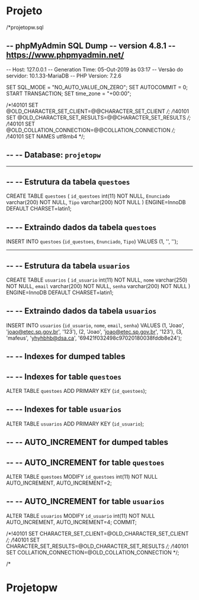 # Projeto


/*projetopw.sql

-- phpMyAdmin SQL Dump
-- version 4.8.1
-- https://www.phpmyadmin.net/
--
-- Host: 127.0.0.1
-- Generation Time: 05-Out-2019 às 03:17
-- Versão do servidor: 10.1.33-MariaDB
-- PHP Version: 7.2.6

SET SQL_MODE = "NO_AUTO_VALUE_ON_ZERO";
SET AUTOCOMMIT = 0;
START TRANSACTION;
SET time_zone = "+00:00";


/*!40101 SET @OLD_CHARACTER_SET_CLIENT=@@CHARACTER_SET_CLIENT */;
/*!40101 SET @OLD_CHARACTER_SET_RESULTS=@@CHARACTER_SET_RESULTS */;
/*!40101 SET @OLD_COLLATION_CONNECTION=@@COLLATION_CONNECTION */;
/*!40101 SET NAMES utf8mb4 */;

--
-- Database: `projetopw`
--

-- --------------------------------------------------------

--
-- Estrutura da tabela `questoes`
--

CREATE TABLE `questoes` (
  `id_questoes` int(11) NOT NULL,
  `Enunciado` varchar(200) NOT NULL,
  `Tipo` varchar(200) NOT NULL
) ENGINE=InnoDB DEFAULT CHARSET=latin1;

--
-- Extraindo dados da tabela `questoes`
--

INSERT INTO `questoes` (`id_questoes`, `Enunciado`, `Tipo`) VALUES
(1, '', '');

-- --------------------------------------------------------

--
-- Estrutura da tabela `usuarios`
--

CREATE TABLE `usuarios` (
  `id_usuario` int(11) NOT NULL,
  `nome` varchar(250) NOT NULL,
  `email` varchar(200) NOT NULL,
  `senha` varchar(200) NOT NULL
) ENGINE=InnoDB DEFAULT CHARSET=latin1;

--
-- Extraindo dados da tabela `usuarios`
--

INSERT INTO `usuarios` (`id_usuario`, `nome`, `email`, `senha`) VALUES
(1, 'Joao', 'joao@etec.sp.gov.br', '123'),
(2, 'Joao', 'joao@etec.sp.gov.br', '123'),
(3, 'mafeus', 'yhyhbhb@dsa.ca', '69421f032498c97020180038fddb8e24');

--
-- Indexes for dumped tables
--

--
-- Indexes for table `questoes`
--
ALTER TABLE `questoes`
  ADD PRIMARY KEY (`id_questoes`);

--
-- Indexes for table `usuarios`
--
ALTER TABLE `usuarios`
  ADD PRIMARY KEY (`id_usuario`);

--
-- AUTO_INCREMENT for dumped tables
--

--
-- AUTO_INCREMENT for table `questoes`
--
ALTER TABLE `questoes`
  MODIFY `id_questoes` int(11) NOT NULL AUTO_INCREMENT, AUTO_INCREMENT=2;

--
-- AUTO_INCREMENT for table `usuarios`
--
ALTER TABLE `usuarios`
  MODIFY `id_usuario` int(11) NOT NULL AUTO_INCREMENT, AUTO_INCREMENT=4;
COMMIT;

/*!40101 SET CHARACTER_SET_CLIENT=@OLD_CHARACTER_SET_CLIENT */;
/*!40101 SET CHARACTER_SET_RESULTS=@OLD_CHARACTER_SET_RESULTS */;
/*!40101 SET COLLATION_CONNECTION=@OLD_COLLATION_CONNECTION */;


/*
# Projetopw

